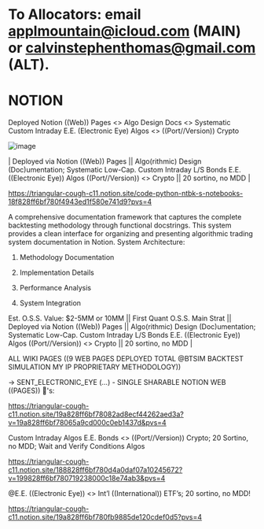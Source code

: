 # To Allocators: email applmountain@icloud.com (MAIN) or calvinstephenthomas@gmail.com (ALT).

# NOTION
Deployed Notion ((Web)) Pages &lt;> Algo Design Docs &lt;> Systematic Custom Intraday E.E. (Electronic Eye) Algos &lt;> ((Port//Version)) Crypto

![image](https://github.com/user-attachments/assets/354adb9b-a222-451c-b28a-a464036eb579)

| Deployed via Notion ((Web)) Pages || Algo(rithmic) Design (Doc)umentation; Systematic Low-Cap. Custom Intraday L/S Bonds E.E. ((Electronic Eye)) Algos ((Port//Version)) <> Crypto || 20 sortino, no MDD |

https://triangular-cough-c11.notion.site/code-python-ntbk-s-notebooks-18f828ff6bf780f4943ed1f580e741d9?pvs=4
 
A comprehensive documentation framework that captures the complete backtesting methodology through functional docstrings. This system provides a clean interface for organizing and presenting algorithmic trading system documentation in Notion. System Architecture:   
 
1. Methodology Documentation

2. Implementation Details

3. Performance Analysis

4. System Integration

Est. O.S.S. Value: $2-5MM or 10MM || First Quant O.S.S. Main Strat || Deployed via Notion ((Web)) Pages || Algo(rithmic) Design (Doc)umentation; Systematic Low-Cap. Custom Intraday L/S Bonds E.E. ((Electronic Eye)) Algos ((Port//Version)) <> Crypto || 20 sortino, no MDD |

ALL WIKI PAGES ((9 WEB PAGES DEPLOYED TOTAL @BTSIM BACKTEST SIMULATION MY IP PROPRIETARY METHODOLOGY))

-> SENT_ELECTRONIC_EYE (...) - SINGLE SHARABLE NOTION WEB ((PAGES)) 🔗's:

https://triangular-cough-c11.notion.site/19a828ff6bf78082ad8ecf44262aed3a?v=19a828ff6bf78065a9cd000c0eb1437d&pvs=4

Custom Intraday Algos E.E. Bonds <> ((Port//Version)) Crypto; 20 Sortino, no MDD; Wait and Verify Conditions Algos

https://triangular-cough-c11.notion.site/188828ff6bf780d4a0daf07a10245672?v=199828ff6bf780719238000c18e74ab3&pvs=4

@E.E. ((Electronic Eye)) <> Int’l ((International)) ETF’s; 20 sortino, no MDD!

https://triangular-cough-c11.notion.site/19a828ff6bf780fb9885de120cdef0d5?pvs=4
